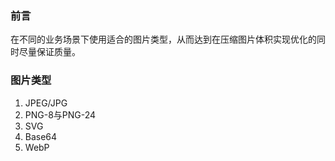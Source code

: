 ### 前言
在不同的业务场景下使用适合的图片类型，从而达到在压缩图片体积实现优化的同时尽量保证质量。
### 图片类型
1. JPEG/JPG
2. PNG-8与PNG-24
3. SVG
4. Base64
5. WebP